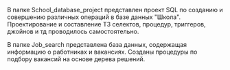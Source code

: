 В папке School_database_project представлен проект SQL по созданию и совершению различных операций в базе данных "Школа". 
Проектирование и составление ТЗ селектов, процедур, триггеров, джойнов и тд проводилось самостоятельно.

В папке Job_search представлена база данных, содержащая информацию о работниках и вакансиях. Созданы процедуры по подбору вакансий на основе дерева решений.


